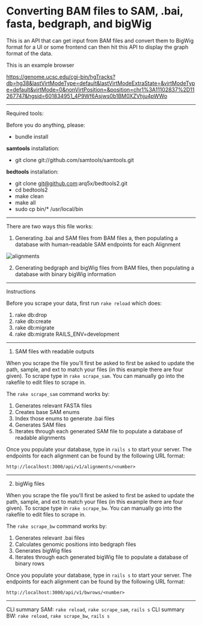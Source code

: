 # Converting BAM files to SAM, .bai, fasta, bedgraph, and bigWig

This is an API that can get input from BAM files and convert them to BigWig format for a UI or some frontend can then hit this API to display the graph format of the data.


This is an example browser

https://genome.ucsc.edu/cgi-bin/hgTracks?db=hg38&lastVirtModeType=default&lastVirtModeExtraState=&virtModeType=default&virtMode=0&nonVirtPosition=&position=chr1%3A11102837%2D11267747&hgsid=601834951_4P9Wf6Asjws0b1BM0XZVhju4pWWo

---

Required tools:

Before you do anything, please:

* bundle install

**samtools** installation:

* git clone git://github.com/samtools/samtools.git

**bedtools** installation:

* git clone git@github.com:arq5x/bedtools2.git
* cd bedtools2
* make clean
* make all
* sudo cp bin/* /usr/local/bin

---

There are two ways this file works:

1. Generating .bai and SAM files from BAM files a, then populating a database with human-readable SAM endpoints for each Alignment

![alignments](http://i.imgur.com/nKAPuFz.png)

2. Generating bedgraph and bigWig files from BAM files, then populating a database with binary bigWig information

---

Instructions

Before you scrape your data, first run `rake reload` which does:

1. rake db:drop
2. rake db:create
3. rake db:migrate
4. rake db:migrate RAILS_ENV=development

---

1) SAM files with readable outputs

When you scrape the file you'll first be asked to first be asked to update the path, sample, and ext to match your files (in this example there are four given). To scrape type in `rake scrape_sam`. You can manually go into the rakefile to edit files to scrape in.

The `rake scrape_sam` command works by:

1. Generates relevant FASTA files
2. Creates base SAM enums
3. Index those enums to generate .bai files
4. Generates SAM files
5. Iterates through each generated SAM file to populate a database of readable alignments

Once you populate your database, type in `rails s` to start your server. The endpoints for each alignment can be found by the following URL format:

`http://localhost:3000/api/v1/alignments/<number>`

---

2) bigWig files

When you scrape the file you'll first be asked to first be asked to update the path, sample, and ext to match your files (in this example there are four given). To scrape type in `rake scrape_bw`. You can manually go into the rakefile to edit files to scrape in.

The `rake scrape_bw` command works by:

1. Generates relevant .bai files
2. Calculates genomic positions into bedgraph files
3. Generates bigWig files
4. Iterates through each generated bigWig file to populate a database of binary rows

Once you populate your database, type in `rails s` to start your server. The endpoints for each alignment can be found by the following URL format:

`http://localhost:3000/api/v1/bwrows/<number>`

---

CLI summary SAM: `rake reload`, `rake scrape_sam`, `rails s`
CLI summary BW:  `rake reload`, `rake scrape_bw`, `rails s`
